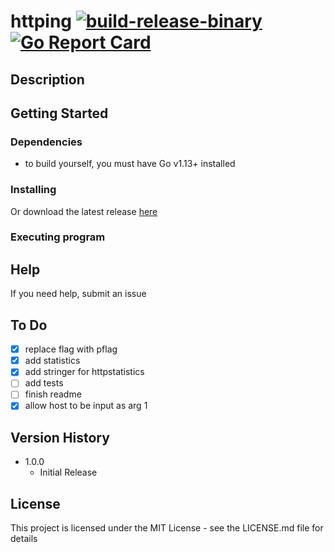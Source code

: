 # httping [![build-release-binary](https://github.com/rnemeth90/httping/actions/workflows/build.yaml/badge.svg)](https://github.com/rnemeth90/httping/actions/workflows/build.yaml) [![Go Report Card](https://goreportcard.com/badge/github.com/rnemeth90/httping/)](https://goreportcard.com/report/github.com/rnemeth90/httping/)
## Description

## Getting Started

### Dependencies
* to build yourself, you must have Go v1.13+ installed

### Installing

Or download the latest release [here](https://github.com/rnemeth90/httping/releases)

### Executing program

## Help
If you need help, submit an issue

## To Do
- [x] replace flag with pflag
- [x] add statistics
- [x] add stringer for httpstatistics
- [ ] add tests
- [ ] finish readme
- [x] allow host to be input as arg 1

## Version History
* 1.0.0
    * Initial Release

## License
This project is licensed under the MIT License - see the LICENSE.md file for details
